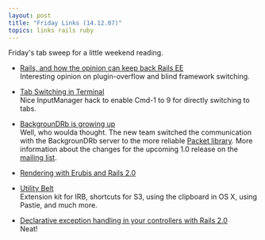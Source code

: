 ```yaml
---
layout: post
title: "Friday Links (14.12.07)"
topics: links rails ruby
---
```

Friday's tab sweep for a little weekend reading.

* [Rails, and how the opinion can keep back Rails EE](http://almaer.com/blog/rails-and-how-the-opinion-can-keep-back-rails-ee)  
  Interesting opinion on plugin-overflow and blind framework switching.

* [Tab Switching in Terminal](http://ciaranwal.sh/2007/12/10/tab-switching-in-terminal)  
  Nice InputManager hack to enable Cmd-1 to 9 for directly switching to tabs.

* [BackgrounDRb is growing up](http://backgroundrb.rubyforge.org/)  
  Well, who woulda thought. The new team switched the communication with the BackgrounDRb server to the more reliable [Packet library](http://code.google.com/p/packet/). More information about the changes for the upcoming 1.0 release on the [mailing list](http://rubyforge.org/pipermail/backgroundrb-devel/2007-December/001089.html).

* [Rendering with Erubis and Rails 2.0](http://railspikes.com/2007/12/10/rendering-erubis-and-rails-2-0)  

* [Utility Belt](http://utilitybelt.rubyforge.org/)  
  Extension kit for IRB, shortcuts for S3, using the clipboard in OS X, using Pastie, and much more.

* [Declarative exception handling in your controllers with Rails 2.0](http://blog.codefront.net/2007/12/10/declarative-exception-handling-in-your-controllers-rails-20-a-feature-a-day-2/)  
  Neat!